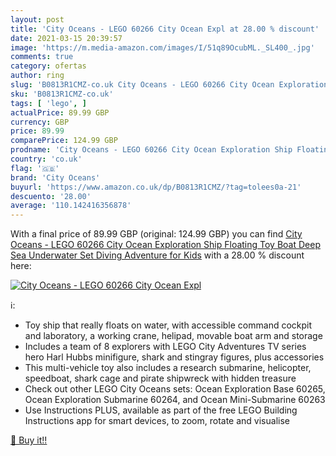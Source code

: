 ```yaml
---
layout: post
title: 'City Oceans - LEGO 60266 City Ocean Expl at 28.00 % discount'
date: 2021-03-15 20:39:57
image: 'https://m.media-amazon.com/images/I/51q89OcubML._SL400_.jpg'
comments: true
category: ofertas
author: ring
slug: 'B0813R1CMZ-co.uk City Oceans - LEGO 60266 City Ocean Exploration Ship...'
sku: 'B0813R1CMZ-co.uk'
tags: [ 'lego', ]
actualPrice: 89.99 GBP
currency: GBP
price: 89.99
comparePrice: 124.99 GBP
prodname: 'City Oceans - LEGO 60266 City Ocean Exploration Ship Floating Toy Boat  Deep Sea Underwater Set  Diving Adventure for Kids'
country: 'co.uk'
flag: '🇬🇧'
brand: 'City Oceans'
buyurl: 'https://www.amazon.co.uk/dp/B0813R1CMZ/?tag=tolees0a-21'
descuento: '28.00'
average: '110.142416356878'
---
```


With a final price of 89.99 GBP (original: 124.99 GBP) you can find [City Oceans - LEGO 60266 City Ocean Exploration Ship Floating Toy Boat  Deep Sea Underwater Set  Diving Adventure for Kids](https://www.amazon.co.uk/dp/B0813R1CMZ/?tag=tolees0a-21) with a  28.00 % discount here:

[![City Oceans - LEGO 60266 City Ocean Expl](https://m.media-amazon.com/images/I/51q89OcubML._SL400_.jpg)](https://www.amazon.co.uk/dp/B0813R1CMZ/?tag=tolees0a-21)

ℹ️:

- Toy ship that really floats on water, with accessible command cockpit and laboratory, a working crane, helipad, movable boat arm and storage
- Includes a team of 8 explorers with LEGO City Adventures TV series hero Harl Hubbs minifigure, shark and stingray figures, plus accessories
- This multi-vehicle toy also includes a research submarine, helicopter, speedboat, shark cage and pirate shipwreck with hidden treasure
- Check out other LEGO City Oceans sets: Ocean Exploration Base 60265, Ocean Exploration Submarine 60264, and Ocean Mini-Submarine 60263
- Use Instructions PLUS, available as part of the free LEGO Building Instructions app for smart devices, to zoom, rotate and visualise

[🛒 Buy it!!](https://www.amazon.co.uk/dp/B0813R1CMZ/?tag=tolees0a-21)
